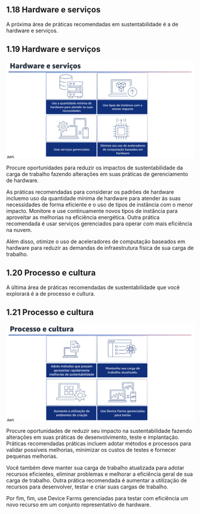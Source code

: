 ## 1.18 Hardware e serviços

A próxima área de práticas recomendadas em sustentabilidade é a de hardware e serviços.

## 1.19 Hardware e serviços

![alt text](image-8.png)

Procure oportunidades para reduzir os impactos de sustentabilidade da carga de trabalho fazendo alterações em suas práticas de gerenciamento de hardware.

As práticas recomendadas para considerar os padrões de hardware incluemo uso da quantidade mínima de hardware para atender às suas necessidades de forma eficiente e o uso de tipos de instância com o menor impacto.
Monitore e use continuamente novos tipos de instância para aproveitar as melhorias na eficiência energética.
Outra prática recomendada é usar serviços gerenciados para operar com mais eficiência na nuvem.

Além disso, otimize o uso de aceleradores de computação baseados em hardware para reduzir as demandas de infraestrutura física de sua carga de trabalho.

## 1.20 Processo e cultura

A última área de práticas recomendadas de sustentabilidade que você explorará é a de processo e cultura.

## 1.21 Processo e cultura

![alt text](image-9.png)

Procure oportunidades de reduzir seu impacto na sustentabilidade fazendo alterações em suas práticas de desenvolvimento, teste e implantação. Práticas recomendadas práticas incluem adotar métodos e processos para validar possíveis melhorias, minimizar os custos de testes e fornecer pequenas melhorias.

Você também deve manter sua carga de trabalho atualizada para adotar recursos eficientes, eliminar problemas e melhorar a eficiência geral de sua carga de trabalho.
Outra prática recomendada é aumentar a utilização de recursos para desenvolver, testar e criar suas cargas de trabalho.

Por fim, fim, use Device Farms gerenciadas para testar com eficiência um novo recurso em um conjunto representativo de hardware.
